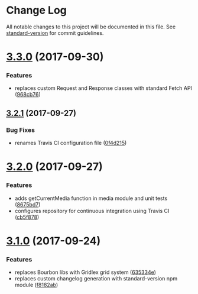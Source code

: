 # Change Log

All notable changes to this project will be documented in this file. See [standard-version](https://github.com/conventional-changelog/standard-version) for commit guidelines.

<a name="3.3.0"></a>
# [3.3.0](https://github.com/itadakimas/jinni/compare/v3.2.1...v3.3.0) (2017-09-30)


### Features

* replaces custom Request and Response classes with standard Fetch API ([968cb76](https://github.com/itadakimas/jinni/commit/968cb76))



<a name="3.2.1"></a>
## [3.2.1](https://github.com/itadakimas/jinni/compare/v3.2.0...v3.2.1) (2017-09-27)


### Bug Fixes

* renames Travis CI configuration file ([0f4d215](https://github.com/itadakimas/jinni/commit/0f4d215))



<a name="3.2.0"></a>
# [3.2.0](https://github.com/itadakimas/jinni/compare/v3.1.0...v3.2.0) (2017-09-27)


### Features

* adds getCurrentMedia function in media module and unit tests ([8675bd7](https://github.com/itadakimas/jinni/commit/8675bd7))
* configures repository for continuous integration using Travis CI ([cb5f878](https://github.com/itadakimas/jinni/commit/cb5f878))



<a name="3.1.0"></a>
# [3.1.0](https://github.com/itadakimas/jinni/compare/v3.0.1...v3.1.0) (2017-09-24)


### Features

* replaces Bourbon libs with Gridlex grid system ([635334e](https://github.com/itadakimas/jinni/commit/635334e))
* replaces custom changelog generation with standard-version npm module ([f8182ab](https://github.com/itadakimas/jinni/commit/f8182ab))
